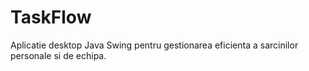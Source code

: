 # TaskFlow
Aplicatie desktop Java Swing pentru gestionarea eficienta a sarcinilor personale si de echipa.
